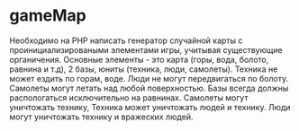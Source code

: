 # gameMap

Необходимо на PHP написать генератор случайной карты с проинициализироваными элементами игры, учитывая существующие органичения.
Основные элементы - это карта (горы, вода, болото, равнина и т.д), 2 базы, юниты (техника, люди, самолеты). Техника не может ездить по горам, воде. Люди не могут передвигаться по болоту.
Самолеты могут летать над любой поверхностью. Базы всегда должны распологаться исключительно на равнинах.
Самолеты могут уничтожать технику, Техника может уничтожать людей и технику.
Люди могут уничтожать технику и вражеских людей.